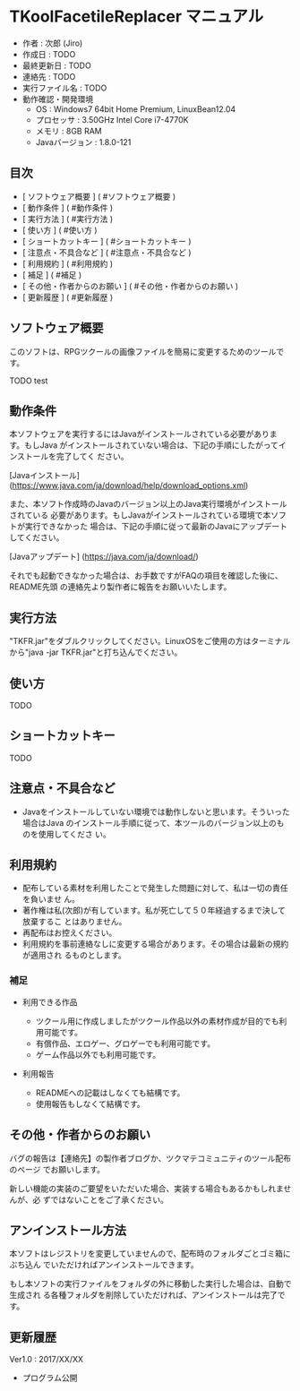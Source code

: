 TKoolFacetileReplacer マニュアル
================================================================================

- 作者             : 次郎 (Jiro)
- 作成日           : TODO
- 最終更新日       : TODO
- 連絡先           : TODO
- 実行ファイル名   : TODO
- 動作確認・開発環境  
  - OS             : Windows7 64bit Home Premium, LinuxBean12.04  
  - プロセッサ     : 3.50GHz Intel Core i7-4770K  
  - メモリ         : 8GB RAM  
  - Javaバージョン : 1.8.0-121  

## 目次 ########################################################################

- [ ソフトウェア概要             ] ( #ソフトウェア概要             )
- [ 動作条件                     ] ( #動作条件                     )
- [ 実行方法                     ] ( #実行方法                     )
- [ 使い方                       ] ( #使い方                       )
- [ ショートカットキー           ] ( #ショートカットキー           )
- [ 注意点・不具合など           ] ( #注意点・不具合など           )
- [ 利用規約                     ] ( #利用規約                     )
- [ 補足                         ] ( #補足                         )
- [ その他・作者からのお願い     ] ( #その他・作者からのお願い     )
- [ 更新履歴                     ] ( #更新履歴                     )

## ソフトウェア概要 ############################################################

このソフトは、RPGツクールの画像ファイルを簡易に変更するためのツールです。

TODO test

## 動作条件 ####################################################################

本ソフトウェアを実行するにはJavaがインストールされている必要があります。もしJava
がインストールされていない場合は、下記の手順にしたがってインストールを完了してく
ださい。  

[Javaインストール] (https://www.java.com/ja/download/help/download_options.xml)  

また、本ソフト作成時のJavaのバージョン以上のJava実行環境がインストールされている
必要があります。もしJavaがインストールされている環境で本ソフトが実行できなかった
場合は、下記の手順に従って最新のJavaにアップデートしてください。  

[Javaアップデート] (https://java.com/ja/download/)  

それでも起動できなかった場合は、お手数ですがFAQの項目を確認した後に、README先頭
の連絡先より製作者に報告をお願いいたします。

## 実行方法 ####################################################################

"TKFR.jar"をダブルクリックしてください。LinuxOSをご使用の方はターミナルから"java
-jar TKFR.jar"と打ち込んでください。

## 使い方 ######################################################################

TODO

## ショートカットキー ##########################################################

TODO

## 注意点・不具合など ##########################################################

- Javaをインストールしていない環境では動作しないと思います。そういった場合はJava
  のインストール手順に従って、本ツールのバージョン以上のも のを使用してくださ
  い。

## 利用規約 ####################################################################

- 配布している素材を利用したことで発生した問題に対して、私は一切の責任を負いませ
  ん。
- 著作権は私(次郎)が有しています。私が死亡して５０年経過するまで決して放棄するこ
  とはありません。
- 再配布はお控えください。
- 利用規約を事前連絡なしに変更する場合があります。その場合は最新の規約が適用され
  るものとします。

### 補足 #######################################################################

- 利用できる作品
  - ツクール用に作成しましたがツクール作品以外の素材作成が目的でも利用可能です。
  - 有償作品、エロゲー、グロゲーでも利用可能です。
  - ゲーム作品以外でも利用可能です。

- 利用報告
  - READMEへの記載はしなくても結構です。
  - 使用報告もしなくて結構です。

## その他・作者からのお願い ####################################################

バグの報告は【連絡先】の製作者ブログか、ツクマテコミュニティのツール配布のページ
でお願いします。

新しい機能の実装のご要望をいただいた場合、実装する場合もあるかもしれませんが、必
ずではないことをご了承ください。

## アンインストール方法 ########################################################

本ソフトはレジストリを変更していませんので、配布時のフォルダごとゴミ箱にぶち込ん
でいただければアンインストールできます。

もし本ソフトの実行ファイルをフォルダの外に移動した実行した場合は、自動で生成され
る各種フォルダを削除していただければ、アンインストールは完了です。

## 更新履歴 ####################################################################

Ver1.0 : 2017/XX/XX
- プログラム公開
